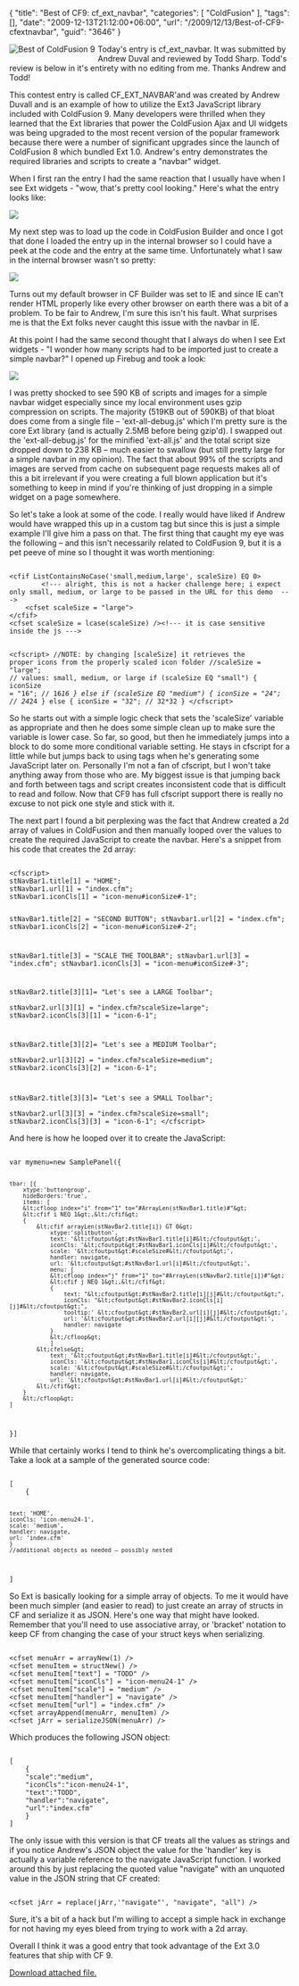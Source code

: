 {
	"title": "Best of CF9: cf_ext_navbar",
	"categories": [
		"ColdFusion"
	],
	"tags": [],
	"date": "2009-12-13T21:12:00+06:00",
	"url": "/2009/12/13/Best-of-CF9-cfextnavbar",
	"guid": "3646"
}

<img src="http://static.raymondcamden.com/images/cfjedi/bestcfcontest1.jpg" title="Best of ColdFusion 9" align="left" style="margin-right:5px;margin-bottom:5px"/> Today's entry is cf_ext_navbar. It was submitted by Andrew Duval and reviewed by Todd Sharp. Todd's review is below in it's entirety with no editing from me. Thanks Andrew and Todd!

This contest entry is called CF_EXT_NAVBAR'and was created by Andrew Duvall and is an example of how to utilize the Ext3 JavaScript library included with ColdFusion 9.  Many developers were thrilled when they learned that the Ext libraries that power the ColdFusion Ajax and UI widgets was being upgraded to the most recent version of the popular framework because there were a number of significant upgrades since the launch of ColdFusion 8 which bundled Ext 1.0.  Andrew's entry demonstrates the required libraries and scripts to create a "navbar" widget.

When I first ran the entry I had the same reaction that I usually have when I see Ext widgets - "wow, that's pretty cool looking." Here's what the entry looks like:

<img src="http://static.raymondcamden.com/images/cfjedi/1.png" />

My next step was to load up the code in ColdFusion Builder and once I got that done I loaded the entry up in the internal browser so I could have a peek at the code and the entry at the same time.  Unfortunately what I saw in the internal browser wasn't so pretty:

<img src="http://static.raymondcamden.com/images/cfjedi/2.png" />

Turns out my default browser in CF Builder was set to IE and since IE can't render HTML properly like every other browser on earth there was a bit of a problem.  To be fair to Andrew, I'm sure this isn't his fault.  What surprises me is that the Ext folks never caught this issue with the navbar in IE.

At this point I had the same second thought that I always do when I see Ext widgets - "I wonder how many scripts had to be imported just to create a simple navbar?"   I opened up Firebug and took a look:

<img src="http://static.raymondcamden.com/images/cfjedi/3.png" />

I was pretty shocked to see 590 KB of scripts and images for a simple navbar widget especially since my local environment uses gzip compression on scripts.  The majority (519KB out of 590KB) of that bloat does come from a single  file – 'ext-all-debug.js' which I'm pretty sure is the core Ext library (and is actually 2.5MB before being gzip'd).    I swapped out the 'ext-all-debug.js' for the minified 'ext-all.js' and the total script size dropped down to 238 KB – much easier to swallow (but still pretty large for a simple navbar in my opinion).  The fact that about 99% of the scripts and images are served from cache on subsequent page requests makes all of this a bit irrelevant if you were creating a full blown application but it's something to keep in mind if you're thinking of just dropping in a simple widget on a page somewhere.

So let's take a look at some of the code.  I really would have liked if Andrew would have wrapped this up in a custom tag but since this is just a simple example I'll give him a pass on that.  The first thing that caught my eye was the following – and this isn't necessarily related to ColdFusion 9, but it is a pet peeve of mine so I thought it was worth mentioning:

<code>
&lt;cfif ListContainsNoCase('small,medium,large', scaleSize) EQ 0&gt;
    	&lt;!--- alright, this is not a hacker challenge here; i expect only small, medium, or large to be passed in the URL for this demo  ---&gt;
	&lt;cfset scaleSize = "large"&gt;
&lt;/cfif&gt;   
&lt;cfset scaleSize = lcase(scaleSize) /&gt;&lt;!--- it is case sensitive inside the js ---&gt;

&lt;cfscript&gt;
//NOTE: by changing [scaleSize] it retrieves the proper icons from the properly scaled icon folder
//scaleSize = "large"; // values: small, medium, or large
if (scaleSize EQ "small") {
iconSize = "16"; // 16*16
}
else if (scaleSize EQ "medium") {
iconSize = "24"; // 24*24
}
else {
iconSize = "32"; // 32*32
} 
&lt;/cfscript&gt;
</code>

So he starts out with a simple logic check that sets the 'scaleSize' variable as appropriate and then he does some simple clean up to make sure the variable is lower case.  So far, so good, but then he immediately jumps into a <cfscript> block to do some more conditional variable setting.  He stays in cfscript for a little while but jumps back to using tags when he's generating some JavaScript later on.  Personally I'm not a fan of cfscript, but I won't take anything away from those who are.  My biggest issue is that jumping back and forth between tags and script creates inconsistent code that is difficult to read and follow.  Now that CF9 has full cfscript support there is really no excuse to not pick one style and stick with it.  

The next part I found a bit perplexing was the fact that Andrew created a 2d array of values in ColdFusion and then manually looped over the values to create the required JavaScript to create the navbar.  Here's a snippet from his code that creates the 2d array:

<code>
&lt;cfscript&gt;
stNavBar1.title[1] = "HOME";
stNavbar1.url[1] = "index.cfm";
stNavbar1.iconCls[1] = "icon-menu#iconSize#-1";

stNavBar1.title[2] = "SECOND BUTTON";
stNavbar1.url[2] = "index.cfm";
stNavbar1.iconCls[2] = "icon-menu#iconSize#-2";

stNavBar1.title[3] = "SCALE THE TOOLBAR";
stNavbar1.url[3] = "index.cfm";
stNavbar1.iconCls[3] = "icon-menu#iconSize#-3";

stNavBar2.title[3][1]= "Let's see a LARGE Toolbar";			
stNavbar2.url[3][1] = "index.cfm?scaleSize=large";
stNavbar2.iconCls[3][1] = "icon-6-1";

stNavBar2.title[3][2]= "Let's see a MEDIUM Toolbar";			
stNavbar2.url[3][2] = "index.cfm?scaleSize=medium";
stNavbar2.iconCls[3][2] = "icon-6-1";

stNavBar2.title[3][3]= "Let's see a SMALL Toolbar";			
stNavbar2.url[3][3] = "index.cfm?scaleSize=small";
stNavbar2.iconCls[3][3] = "icon-6-1";
&lt;/cfscript&gt;
</code>

And here is how he looped over it to create the JavaScript:

<code>
var mymenu=new SamplePanel({

	tbar: [{
		xtype:'buttongroup',
		hideBorders:'true',
		items: [
		&lt;cfloop index="i" from="1" to="#ArrayLen(stNavBar1.title)#"&gt;
		&lt;cfif i NEQ 1&gt;,&lt;/cfif&gt;
		{
			&lt;cfif arrayLen(stNavBar2.title[i]) GT 0&gt;
				xtype:'splitbutton', 
				text: '&lt;cfoutput&gt;#stNavBar1.title[i]#&lt;/cfoutput&gt;',
				iconCls: '&lt;cfoutput&gt;#stNavBar1.iconCls[i]#&lt;/cfoutput&gt;',
				scale: '&lt;cfoutput&gt;#scaleSize#&lt;/cfoutput&gt;',
				handler: navigate,
				url: '&lt;cfoutput&gt;#stNavBar1.url[i]#&lt;/cfoutput&gt;',					
				menu: [
				&lt;cfloop index="j" from="1" to="#ArrayLen(stNavBar2.title[i])#"&gt;
				&lt;cfif j NEQ 1&gt;,&lt;/cfif&gt;
				{                                	
					text: "&lt;cfoutput&gt;#stNavBar2.title[i][j]#&lt;/cfoutput&gt;",						
					iconCls: "&lt;cfoutput&gt;#stNavBar2.iconCls[i][j]#&lt;/cfoutput&gt;",						
					tooltip:' &lt;cfoutput&gt;#stNavBar2.url[i][j]#&lt;/cfoutput&gt;',
					url: '&lt;cfoutput&gt;#stNavBar2.url[i][j]#&lt;/cfoutput&gt;',
					handler: navigate
				}
				&lt;/cfloop&gt;
				]
			&lt;cfelse&gt;
				text: '&lt;cfoutput&gt;#stNavBar1.title[i]#&lt;/cfoutput&gt;',
				iconCls: '&lt;cfoutput&gt;#stNavBar1.iconCls[i]#&lt;/cfoutput&gt;',
				scale: '&lt;cfoutput&gt;#scaleSize#&lt;/cfoutput&gt;',
				handler: navigate,
				url: '&lt;cfoutput&gt;#stNavBar1.url[i]#&lt;/cfoutput&gt;'
			&lt;/cfif&gt;
		}
		&lt;/cfloop&gt;
	]
}]
</code>

While that certainly works I tend to think he's overcomplicating things a bit.  Take a look at a sample of the generated source code:

<code>
[
	{
					
	text: 'HOME',
	iconCls: 'icon-menu24-1',
	scale: 'medium',
	handler: navigate,
	url: 'index.cfm'
	}
	//additional objects as needed – possibly nested
]
</code>

So Ext is basically looking for a simple array of objects.  To me it would have been much simpler (and easier to read) to just create an array of structs in CF and serialize it as JSON.  Here's one way that might have looked.  Remember that you'll need to use associative array, or 'bracket' notation to keep CF from changing the case of your struct keys when serializing.

<code>
&lt;cfset menuArr = arrayNew(1) /&gt;
&lt;cfset menuItem = structNew() /&gt;
&lt;cfset menuItem["text"] = "TODD" /&gt;
&lt;cfset menuItem["iconCls"] = "icon-menu24-1" /&gt;
&lt;cfset menuItem["scale"] = "medium" /&gt;
&lt;cfset menuItem["handler"] = "navigate" /&gt;
&lt;cfset menuItem["url"] = "index.cfm" /&gt;
&lt;cfset arrayAppend(menuArr, menuItem) /&gt;
&lt;cfset jArr = serializeJSON(menuArr) /&gt;
</code>

Which produces the following JSON object:

<code>
[
	{
	"scale":"medium",
	"iconCls":"icon-menu24-1",
	"text":"TODD",
	"handler":"navigate",
	"url":"index.cfm"
	}
] 
</code>

The only issue with this version is that CF treats all the values as strings and if you notice Andrew's JSON object the value for the 'handler' key is actually a variable reference to the navigate JavaScript function.  I worked around this by just replacing the quoted value "navigate" with an unquoted value in the JSON string that CF created:

<code>
&lt;cfset jArr = replace(jArr,'"navigate"', "navigate", "all") /&gt;
</code>

Sure, it's a bit of a hack but I'm willing to accept a simple hack in exchange for not having my eyes bleed from trying to work with a 2d array.

Overall I think it was a good entry that took advantage of the Ext 3.0 features that ship with CF 9.<p><a href='enclosures/C%3A%5Chosts%5C2009%2Ecoldfusionjedi%2Ecom%5Cenclosures%2Fcf%5Fext%5Fnavbar%2Ezip'>Download attached file.</a></p>